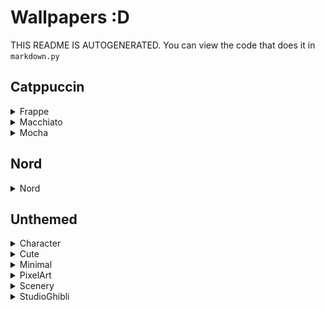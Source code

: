 # Wallpapers :D
 THIS README IS AUTOGENERATED. You can view the code that does it in `markdown.py`

## Catppuccin

<details><summary>Frappe</summary>

**Tags:** `CatppuccinFrappe` `Ghost`

![CatppuccinFrappe-Ghost](./Catppuccin/Frappe/CatppuccinFrappe-Ghost.png)

**Tags:** `CatppuccinFrappe` `Pacman`

![CatppuccinFrappe-Pacman](./Catppuccin/Frappe/CatppuccinFrappe-Pacman.png)

</details>

<details><summary>Macchiato</summary>

**Tags:** `CatppuccinMacchiato` `Ghost`

![CatppuccinMacchiato-Ghost](./Catppuccin/Macchiato/CatppuccinMacchiato-Ghost.png)

**Tags:** `CatppuccinMacchiato` `Saturn`

![CatppuccinMacchiato-Saturn](./Catppuccin/Macchiato/CatppuccinMacchiato-Saturn.png)

</details>

<details><summary>Mocha</summary>

**Tags:** `CatppuccinMocha` `ArchLinux`

![CatppuccinMocha-ArchLinux](./Catppuccin/Mocha/CatppuccinMocha-ArchLinux.png)

**Tags:** `CatppuccinMocha` `Error`

![CatppuccinMocha-Error](./Catppuccin/Mocha/CatppuccinMocha-Error.png)

**Tags:** `CatppuccinMocha` `Ghost`

![CatppuccinMocha-Ghost](./Catppuccin/Mocha/CatppuccinMocha-Ghost.png)

**Tags:** `CatppuccinMocha` `Kurzgesagt` `AsteroidMiner`

![CatppuccinMocha-Kurzgesagt-AsteroidMiner](./Catppuccin/Mocha/CatppuccinMocha-Kurzgesagt-AsteroidMiner.png)

**Tags:** `CatppuccinMocha` `Kurzgesagt` `BlackHole1`

![CatppuccinMocha-Kurzgesagt-BlackHole1](./Catppuccin/Mocha/CatppuccinMocha-Kurzgesagt-BlackHole1.png)

**Tags:** `CatppuccinMocha` `Kurzgesagt` `BlackHole2`

![CatppuccinMocha-Kurzgesagt-BlackHole2](./Catppuccin/Mocha/CatppuccinMocha-Kurzgesagt-BlackHole2.png)

**Tags:** `CatppuccinMocha` `Kurzgesagt` `BlackHole3`

![CatppuccinMocha-Kurzgesagt-BlackHole3](./Catppuccin/Mocha/CatppuccinMocha-Kurzgesagt-BlackHole3.png)

**Tags:** `CatppuccinMocha` `Kurzgesagt` `CloudyQuasar1`

![CatppuccinMocha-Kurzgesagt-CloudyQuasar1](./Catppuccin/Mocha/CatppuccinMocha-Kurzgesagt-CloudyQuasar1.png)

**Tags:** `CatppuccinMocha` `Kurzgesagt` `CloudyQuasar2`

![CatppuccinMocha-Kurzgesagt-CloudyQuasar2](./Catppuccin/Mocha/CatppuccinMocha-Kurzgesagt-CloudyQuasar2.png)

**Tags:** `CatppuccinMocha` `Kurzgesagt` `Galaxy2`

![CatppuccinMocha-Kurzgesagt-Galaxy2](./Catppuccin/Mocha/CatppuccinMocha-Kurzgesagt-Galaxy2.png)

**Tags:** `CatppuccinMocha` `Kurzgesagt` `Galaxy3`

![CatppuccinMocha-Kurzgesagt-Galaxy3](./Catppuccin/Mocha/CatppuccinMocha-Kurzgesagt-Galaxy3.png)

**Tags:** `CatppuccinMocha` `Kurzgesagt` `RingedEarth`

![CatppuccinMocha-Kurzgesagt-RingedEarth](./Catppuccin/Mocha/CatppuccinMocha-Kurzgesagt-RingedEarth.png)

**Tags:** `CatppuccinMocha` `Kurzgesagt` `StellarPhenomenon`

![CatppuccinMocha-Kurzgesagt-StellarPhenomenon](./Catppuccin/Mocha/CatppuccinMocha-Kurzgesagt-StellarPhenomenon.png)

**Tags:** `CatppuccinMocha` `Logo`

![CatppuccinMocha-Logo](./Catppuccin/Mocha/CatppuccinMocha-Logo.png)

**Tags:** `CatppuccinMocha` `Minimal` `FoxLogo`

![CatppuccinMocha-Minimal-FoxLogo](./Catppuccin/Mocha/CatppuccinMocha-Minimal-FoxLogo.png)

**Tags:** `CatppuccinMocha` `NightTimeCity`

![CatppuccinMocha-NightTimeCity](./Catppuccin/Mocha/CatppuccinMocha-NightTimeCity.png)

**Tags:** `CatppuccinMocha` `Planets`

![CatppuccinMocha-Planets](./Catppuccin/Mocha/CatppuccinMocha-Planets.png)

**Tags:** `CatppuccinMocha` `Rocket`

![CatppuccinMocha-Rocket](./Catppuccin/Mocha/CatppuccinMocha-Rocket.png)

**Tags:** `CatppuccinMocha` `Saturn`

![CatppuccinMocha-Saturn](./Catppuccin/Mocha/CatppuccinMocha-Saturn.png)

**Tags:** `CatppuccinMocha` `Space`

![CatppuccinMocha-Space](./Catppuccin/Mocha/CatppuccinMocha-Space.png)

**Tags:** `CatppuccinMocha` `Wave`

![CatppuccinMocha-Wave](./Catppuccin/Mocha/CatppuccinMocha-Wave.png)

</details>

</details>

## Nord

<details><summary>Nord</summary>

**Tags:** `Nord` `ArchChan`

![Nord-ArchChan](./Nord/Nord-ArchChan.png)

**Tags:** `Nord` `Astronauts`

![Nord-Astronauts](./Nord/Nord-Astronauts.png)

**Tags:** `Nord` `Gif` `Futuristic`

![Nord-Gif-Futuristic](./Nord/Nord-Gif-Futuristic.gif)

**Tags:** `Nord` `Knight`

![Nord-Knight](./Nord/Nord-Knight.png)

**Tags:** `Nord` `Pacman`

![Nord-Pacman](./Nord/Nord-Pacman.png)

**Tags:** `Nord` `Planets`

![Nord-Planets](./Nord/Nord-Planets.png)

**Tags:** `Nord` `SpaceStation` `Astronaut`

![Nord-SpaceStation-Astronaut](./Nord/Nord-SpaceStation-Astronaut.png)

**Tags:** `Nord` `Underwater`

![Nord-Underwater](./Nord/Nord-Underwater.png)

</details>

## Unthemed

<details><summary>Character</summary>

**Tags:** `AnimeChillPool`

![AnimeChillPool](./Unthemed/Character/AnimeChillPool.png)

**Tags:** `LofiGirl`

![LofiGirl](./Unthemed/Character/LofiGirl.png)

</details>

<details><summary>Cute</summary>

**Tags:** `Cute` `PinkDino`

![Cute-PinkDino](./Unthemed/Cute/Cute-PinkDino.png)

**Tags:** `CutePokemon`

![CutePokemon](./Unthemed/Cute/CutePokemon.png)

</details>

<details><summary>Minimal</summary>

**Tags:** `Alfa`

![Alfa](./Unthemed/Minimal/Alfa.png)

**Tags:** `DarkCat`

![DarkCat](./Unthemed/Minimal/DarkCat.png)

**Tags:** `DesertNight`

![DesertNight](./Unthemed/Minimal/DesertNight.png)

**Tags:** `FullColor` `Waves`

![FullColor-Waves](./Unthemed/Minimal/FullColor-Waves.png)

**Tags:** `RightColored` `Waves`

![RightColored-Waves](./Unthemed/Minimal/RightColored-Waves.png)

**Tags:** `Teal` `Blobs`

![Teal-Blobs](./Unthemed/Minimal/Teal-Blobs.png)

**Tags:** `Waves`

![Waves](./Unthemed/Minimal/Waves.png)

**Tags:** `Wide` `Orbit`

![Wide-Orbit](./Unthemed/Minimal/Wide-Orbit.png)

</details>

<details><summary>PixelArt</summary>

**Tags:** `ChineseStreet` `Dragon`

![ChineseStreet-Dragon](./Unthemed/PixelArt/ChineseStreet-Dragon.gif)

**Tags:** `CliffEdge` `Waterfall` `Houses`

![CliffEdge-Waterfall-Houses](./Unthemed/PixelArt/CliffEdge-Waterfall-Houses.png)

**Tags:** `PowerLines` `Moon` `Nighttime`

![PowerLines-Moon-Nighttime](./Unthemed/PixelArt/PowerLines-Moon-Nighttime.png)

**Tags:** `Town`

![Town](./Unthemed/PixelArt/Town.png)

**Tags:** `WaterReflection` `City` `Nighttime`

![WaterReflection-City-Nighttime](./Unthemed/PixelArt/WaterReflection-City-Nighttime.png)

</details>

<details><summary>Scenery</summary>

**Tags:** `1`

![1](./Unthemed/Scenery/1.png)

**Tags:** `2`

![2](./Unthemed/Scenery/2.png)

**Tags:** `3`

![3](./Unthemed/Scenery/3.png)

**Tags:** `4`

![4](./Unthemed/Scenery/4.png)

**Tags:** `5`

![5](./Unthemed/Scenery/5.png)

**Tags:** `6`

![6](./Unthemed/Scenery/6.png)

**Tags:** `7`

![7](./Unthemed/Scenery/7.png)

**Tags:** `8`

![8](./Unthemed/Scenery/8.png)

**Tags:** `9`

![9](./Unthemed/Scenery/9.png)

**Tags:** `10`

![10](./Unthemed/Scenery/10.png)

**Tags:** `11`

![11](./Unthemed/Scenery/11.png)

**Tags:** `12`

![12](./Unthemed/Scenery/12.png)

**Tags:** `13`

![13](./Unthemed/Scenery/13.png)

**Tags:** `14`

![14](./Unthemed/Scenery/14.png)

**Tags:** `15`

![15](./Unthemed/Scenery/15.png)

**Tags:** `16`

![16](./Unthemed/Scenery/16.png)

**Tags:** `17`

![17](./Unthemed/Scenery/17.png)

**Tags:** `18`

![18](./Unthemed/Scenery/18.png)

**Tags:** `19`

![19](./Unthemed/Scenery/19.png)

**Tags:** `20`

![20](./Unthemed/Scenery/20.png)

**Tags:** `21`

![21](./Unthemed/Scenery/21.png)

</details>

<details><summary>StudioGhibli</summary>

**Tags:** `HowlsMovingCastle`

![HowlsMovingCastle](./Unthemed/StudioGhibli/HowlsMovingCastle.png)

**Tags:** `Minimal` `Totoro`

![Minimal-Totoro](./Unthemed/StudioGhibli/Minimal-Totoro.png)

</details>

</details>

